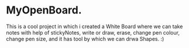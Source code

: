 # MyOpenBoard.
This is a cool project in which i created a White Board where we can take notes with help of stickyNotes, write or draw, erase, change pen colour, change pen size, and it has tool by which we can drwa Shapes.
:)
